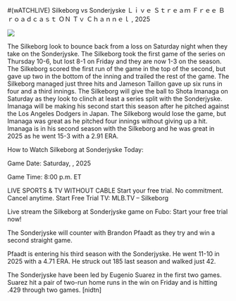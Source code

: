#(wATCHLIVE) Silkeborg vs Sonderjyske Ｌｉｖｅ Ｓｔｒｅａｍ Ｆｒｅｅ Ｂｒｏａｄｃａｓｔ ＯＮ Ｔｖ Ｃｈａｎｎｅｌ , 2025  
  
  
[![](https://i.imgur.com/qSNzIqt.png)](https://movie.rssnews.media/fxpBAys.php)  
  
The Silkeborg look to bounce back from a loss on Saturday night when they take on the Sonderjyske. The Silkeborg took the first game of the series on Thursday 10-6, but lost 8-1 on Friday and they are now 1-3 on the season. The Silkeborg scored the first run of the game in the top of the second, but gave up two in the bottom of the inning and trailed the rest of the game. The Silkeborg managed just three hits and Jameson Taillon gave up six runs in four and a third innings. The Silkeborg will give the ball to Shota Imanaga on Saturday as they look to clinch at least a series split with the Sonderjyske. Imanaga will be making his second start this season after he pitched against the Los Angeles Dodgers in Japan. The Silkeborg would lose the game, but Imanaga was great as he pitched four innings without giving up a hit. Imanaga is in his second season with the Silkeborg and he was great in 2025 as he went 15-3 with a 2.91 ERA.

How to Watch Silkeborg at Sonderjyske Today:

Game Date: Saturday, , 2025

Game Time: 8:00 p.m. ET

LIVE SPORTS & TV WITHOUT CABLE
Start your free trial. No commitment. Cancel anytime.
Start Free Trial
TV: MLB.TV – Silkeborg

Live stream the Silkeborg at Sonderjyske game on Fubo: Start your free trial now!

The Sonderjyske will counter with Brandon Pfaadt as they try and win a second straight game.

Pfaadt is entering his third season with the Sonderjyske. He went 11-10 in 2025 with a 4.71 ERA. He struck out 185 last season and walked just 42.

The Sonderjyske have been led by Eugenio Suarez in the first two games. Suarez hit a pair of two-run home runs in the win on Friday and is hitting .429 through two games. [nidtn]